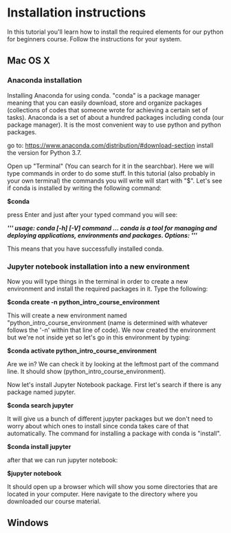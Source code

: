 # Installation instructions 
In this tutorial you'll learn how to install the required elements for our python for beginners course. Follow the instructions for your system.

## Mac OS X

### Anaconda installation
Installing Anaconda for using conda. "conda" is a package manager meaning that you can easily download, store and organize packages (collections of codes that someone wrote for achieving a certain set of tasks). Anaconda is a set of about a hundred packages including conda (our package manager). It is the most convenient way to use python and python packages.

go to: https://www.anaconda.com/distribution/#download-section
install the version for Python 3.7.

Open up "Terminal" (You can search for it in the searchbar). Here we will type commands in order to do some stuff. In this tutorial (also probably in your own terminal) the commands you will write will start with "$". Let's see if conda is installed by writing the following command:

**$conda**

press Enter and just after your typed command you will see: 

***'''
usage: conda [-h] [-V] command ...
conda is a tool for managing and deploying applications, environments and packages.
Options:
'''***

This means that you have successfully installed conda.

### Jupyter notebook installation into a new environment
Now you will type things in the terminal in order to create a new environment and install the required packages in it. Type the following:

**$conda create -n python_intro_course_environment**

This will create a new environment named "python_intro_course_environment (name is determined with whatever follows the '-n' within that line of code). We now created the environment but we're not inside yet so let's go in this environment by  typing:

**$conda activate python_intro_course_environment**

Are we in? We can check it by looking at the leftmost part of the command line. It should show (python_intro_course_environment).

Now let's install Jupyter Notebook package. First let's search if there is any package named jupyter. 

**$conda search jupyter**

It will give us a bunch of different jupyter packages but we don't need to worry about which ones to install since conda takes care of that automatically. The command for installing a package with conda is "install".

**$conda install jupyter**

after that we can run jupyter notebook:

**$jupyter notebook**

It should open up a browser which will show you some directories that are located in your computer. Here navigate to the directory where you downloaded our course material.


## Windows 
